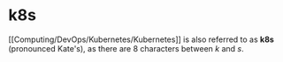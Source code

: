 # k8s

[[Computing/DevOps/Kubernetes/Kubernetes]] is also referred to as **k8s** (pronounced Kate's), as there are 8 characters between _k_ and _s_.
